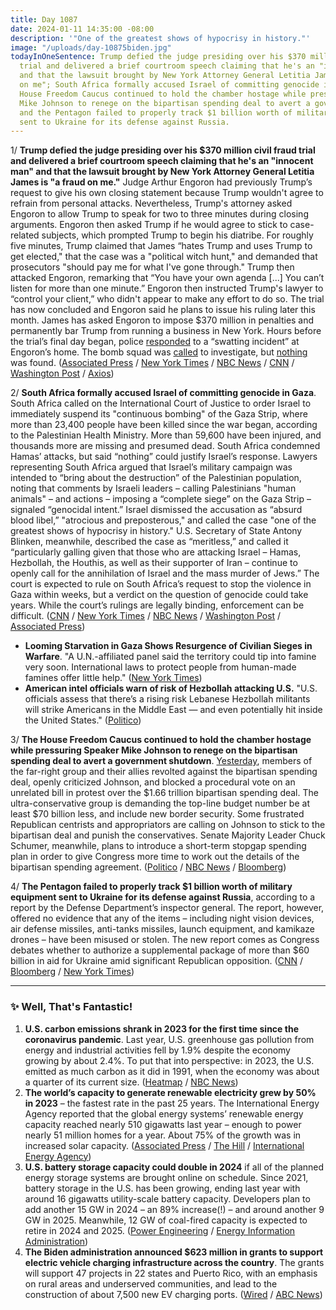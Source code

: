 ```yaml
---
title: Day 1087
date: 2024-01-11 14:35:00 -08:00
description: '"One of the greatest shows of hypocrisy in history."'
image: "/uploads/day-10875biden.jpg"
todayInOneSentence: Trump defied the judge presiding over his $370 million civil fraud
  trial and delivered a brief courtroom speech claiming that he's an "innocent man"
  and that the lawsuit brought by New York Attorney General Letitia James is "a fraud
  on me"; South Africa formally accused Israel of committing genocide in Gaza; the
  House Freedom Caucus continued to hold the chamber hostage while pressuring Speaker
  Mike Johnson to renege on the bipartisan spending deal to avert a government shutdown;
  and the Pentagon failed to properly track $1 billion worth of military equipment
  sent to Ukraine for its defense against Russia.
---
```


1/ **Trump defied the judge presiding over his $370 million civil fraud trial and delivered a brief courtroom speech claiming that he's an "innocent man" and that the lawsuit brought by New York Attorney General Letitia James is "a fraud on me."** Judge Arthur Engoron had previously Trump’s request to give his own closing statement because Trump wouldn't agree to refrain from personal attacks. Nevertheless, Trump's attorney asked Engoron to allow Trump to speak for two to three minutes during closing arguments. Engoron then asked Trump if he would agree to stick to case-related subjects, which prompted Trump to begin his diatribe. For roughly five minutes, Trump claimed that James “hates Trump and uses Trump to get elected," that the case was a "political witch hunt," and demanded that prosecutors "should pay me for what I've gone through." Trump then attacked Engoron, remarking that “You have your own agenda [...] You can’t listen for more than one minute.” Engoron then instructed Trump's lawyer to “control your client,” who didn't appear to make any effort to do so. The trial has now concluded and Engoron said he plans to issue his ruling later this month. James has asked Engoron to impose $370 million in penalties and permanently bar Trump from running a business in New York. Hours before the trial’s final day began, police [responded](https://www.nbcnews.com/politics/donald-trump/bomb-threat-targeted-home-judge-trumps-civil-fraud-trial-rcna133416) to a “swatting incident” at Engoron’s home. The bomb squad was [called](https://www.thedailybeast.com/arthur-engoron-bomb-threat-made-at-home-of-judge-in-trumps-bank-fraud-trial?ref=home?ref=home) to investigate, but [nothing](https://www.usatoday.com/story/news/politics/2024/01/11/donald-trump-fraud-case-judge-bomb-threat/72187306007/) was found. ([Associated Press](https://apnews.com/article/trump-fraud-lawsuit-new-york-closing-arguments-b36abe2fd695d0172e71f8ef9c5ee7f3) / [New York Times](https://www.nytimes.com/2023/11/07/nyregion/trump-ny-fraud-trial-testimony.html) / [NBC News](https://www.nbcnews.com/politics/donald-trump/trump-fraud-case-closing-arguments-court-rcna131891) / [CNN](https://www.cnn.com/politics/live-news/trump-civil-fraud-trial-01-11-24/index.html) / [Washington Post](https://www.washingtonpost.com/national-security/2024/01/11/trump-new-york-fraud-trial-closing-arguments/) / [Axios](https://www.axios.com/2024/01/11/trump-civil-fraud-trial-closing-arguments))

2/ **South Africa formally accused Israel of committing genocide in Gaza**. South Africa called on the International Court of Justice to order Israel to immediately suspend its "continuous bombing" of the Gaza Strip, where more than 23,400 people have been killed since the war began, according to the Palestinian Health Ministry. More than 59,600 have been injured, and thousands more are missing and presumed dead. South Africa condemned Hamas’ attacks, but said “nothing” could justify Israel’s response. Lawyers representing South Africa argued that Israel’s military campaign was intended to “bring about the destruction” of the Palestinian population, noting that comments by Israeli leaders – calling Palestinians "human animals" – and actions – imposing a “complete siege” on the Gaza Strip – signaled “genocidal intent.” Israel dismissed the accusation as “absurd blood libel,” "atrocious and preposterous," and called the case "one of the greatest shows of hypocrisy in history." U.S. Secretary of State Antony Blinken, meanwhile, described the case as “meritless,” and called it “particularly galling given that those who are attacking Israel – Hamas, Hezbollah, the Houthis, as well as their supporter of Iran – continue to openly call for the annihilation of Israel and the mass murder of Jews.” The court is expected to rule on South Africa’s request to stop the violence in Gaza within weeks, but a verdict on the question of genocide could take years. While the court’s rulings are legally binding, enforcement can be difficult. ([CNN](https://www.cnn.com/2024/01/11/middleeast/south-africa-israel-genocide-icj-hague-day-one-intl/index.html) / [New York Times](https://www.nytimes.com/live/2024/01/11/world/israel-hamas-war-gaza-news) / [NBC News](https://www.nbcnews.com/news/world/live-blog/israel-hamas-war-live-updates-rcna133391) / [Washington Post](https://www.washingtonpost.com/world/2024/01/11/israel-hamas-war-news-gaza-live-updates/) / [Associated Press](https://apnews.com/article/world-court-israel-genocide-gaza-south-africa-774ab3c3d57fd7bcc627602eaf47fd98))

* **Looming Starvation in Gaza Shows Resurgence of Civilian Sieges in Warfare**. "A U.N.-affiliated panel said the territory could tip into famine very soon. International laws to protect people from human-made famines offer little help." ([New York Times](https://www.nytimes.com/2024/01/11/health/gaza-israel-hunger-starvation.html))
* **American intel officials warn of risk of Hezbollah attacking U.S.** "U.S. officials assess that there’s a rising risk Lebanese Hezbollah militants will strike Americans in the Middle East — and even potentially hit inside the United States." ([Politico](https://www.politico.com/news/2024/01/10/american-intel-officials-hezbollah-u-s-attack-risk-00134874))

3/ **The House Freedom Caucus continued to hold the chamber hostage while pressuring Speaker Mike Johnson to renege on the bipartisan spending deal to avert a government shutdown**. [Yesterday](https://whatthefuckjusthappenedtoday.com/2024/01/10/day-1086/#1-house-republicans-revolted-against), members of the far-right group and their allies revolted against the bipartisan spending deal, openly criticized Johnson, and blocked a procedural vote on an unrelated bill in protest over the $1.66 trillion bipartisan spending deal. The ultra-conservative group is demanding the top-line budget number be at least $70 billion less, and include new border security. Some frustrated Republican centrists and appropriators are calling on Johnson to stick to the bipartisan deal and punish the conservatives. Senate Majority Leader Chuck Schumer, meanwhile, plans to introduce a short-term stopgap spending plan in order to give Congress more time to work out the details of the bipartisan spending agreement. ([Politico](https://www.politico.com/live-updates/2024/01/11/congress/conservatives-push-johnson-00135080) / [NBC News](https://www.nbcnews.com/politics/congress/hard-right-republicans-pressure-speaker-johnson-back-bipartisan-spendi-rcna133509) / [Bloomberg](https://www.bloomberg.com/news/articles/2024-01-11/hardliners-pressure-speaker-johnson-to-renege-on-spending-deal?srnd=premium&sref=MIBMEEoj))

4/ **The Pentagon failed to properly track $1 billion worth of military equipment sent to Ukraine for its defense against Russia**, according to a report by the Defense Department’s inspector general. The report, however, offered no evidence that any of the items – including night vision devices, air defense missiles, anti-tanks missiles, launch equipment, and kamikaze drones – have been misused or stolen. The new report comes as Congress debates whether to authorize a supplemental package of more than $60 billion in aid for Ukraine amid significant Republican opposition. ([CNN](https://www.cnn.com/2024/01/11/politics/pentagon-tracking-weapons-ukraine-report/index.html) / [Bloomberg](https://www.bloomberg.com/news/articles/2024-01-11/us-fails-to-fully-account-for-arms-sent-ukraine-watchdog-says?sref=MIBMEEoj) / [New York Times](https://www.nytimes.com/2024/01/11/world/europe/us-military-aid-ukraine.html))

---

### ✨ Well, That's Fantastic!

1. **U.S. carbon emissions shrank in 2023 for the first time since the coronavirus pandemic**. Last year, U.S. greenhouse gas pollution from energy and industrial activities fell by 1.9% despite the economy growing by about 2.4%. To put that into perspective: in 2023, the U.S. emitted as much carbon as it did in 1991, when the economy was about a quarter of its current size. ([Heatmap](https://heatmap.news/economy/americas-carbon-emissions-fell-for-the-first-time-since-covid) / [NBC News](https://www.nbcnews.com/science/environment/good-news-bad-news-us-emissions-shrank-last-year-slowly-rcna132932))
2. **The world’s capacity to generate renewable electricity  grew by 50% in 2023** – the fastest rate in the past 25 years. The International Energy Agency reported that the global energy systems’ renewable energy capacity reached nearly 510 gigawatts last year – enough to power nearly 51 million homes for a year. About 75% of the growth was in increased solar capacity. ([Associated Press](https://apnews.com/article/climate-change-cop29-renewable-energy-fossil-fuels-2df7406c071ad0a828b428bb0cede955) / [The Hill](https://thehill.com/policy/energy-environment/4402895-renewable-energy-grows-fastest-rate-in-decades/) / [International Energy Agency](https://www.iea.org/news/massive-expansion-of-renewable-power-opens-door-to-achieving-global-tripling-goal-set-at-cop28))
3. **U.S. battery storage capacity could double in 2024** if all of the planned energy storage systems are brought online on schedule. Since 2021, battery storage in the U.S. has been growing, ending last year with around 16 gigawatts utility-scale battery capacity. Developers plan to add another 15 GW in 2024 – an 89% increase(!) – and around another 9 GW in 2025. Meanwhile, 12 GW of coal-fired capacity is expected to retire in 2024 and 2025. ([Power Engineering](https://www.power-eng.com/energy-storage/batteries/u-s-battery-storage-projected-to-nearly-double-in-2024/) / [Energy Information Administration](https://www.eia.gov/todayinenergy/detail.php?id=61202#))
4. **The Biden administration announced $623 million in grants to support electric vehicle charging infrastructure across the country**. The grants will support 47 projects in 22 states and Puerto Rico, with an emphasis on rural areas and underserved communities, and lead to the construction of about 7,500 new EV charging ports. ([Wired](https://www.wired.com/story/white-house-623-million-ev-charging-bonanza/) / [ABC News](https://abcnews.go.com/Business/dot-announces-623-million-grants-support-ev-charging/story?id=106265280))


